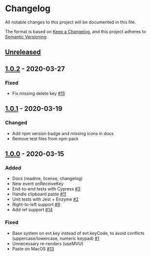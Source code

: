 # Changelog

All notable changes to this project will be documented in this file.

The format is based on [Keep a Changelog](https://keepachangelog.com/en/1.0.0/),
and this project adheres to [Semantic Versioning](https://semver.org/spec/v2.0.0.html).

## [Unreleased]

## [1.0.2] - 2020-03-27

### Fixed

- Fix missing delete key [#15]

## [1.0.1] - 2020-03-19

### Changed

- Add npm version badge and missing icons in docs
- Remove test files from npm pack

## [1.0.0] - 2020-03-15

### Added

- Docs (readme, license, changelog)
- New event onReceiveKey
- End-to-end tests with Cypress [#3]
- Handle clipboard paste [#11]
- Unit tests with Jest + Enzyme [#2]
- Right-to-left support [#9]
- Add ref support [#14]

### Fixed

- Base system on evt.key instead of evt.keyCode, to avoid conflicts (uppercase/lowercase, numeric keypad) [#1]
- Unnecessary re-renders (useMVU)
- Paste on MacOS [#13]

[unreleased]: https://github.com/unfog-io/unfog-cli/compare/v1.0.2...HEAD
[1.0.2]: https://github.com/unfog-io/unfog-cli/compare/v1.0.1...v1.0.2
[1.0.1]: https://github.com/unfog-io/unfog-cli/compare/v1.0.0...v1.0.1
[1.0.0]: https://github.com/unfog-io/unfog-cli/releases/tag/v1.0.0

[#1]: https://github.com/unfog-io/unfog-cli/issues/1
[#2]: https://github.com/unfog-io/unfog-cli/issues/2
[#3]: https://github.com/unfog-io/unfog-cli/issues/3
[#9]: https://github.com/unfog-io/unfog-cli/issues/9
[#11]: https://github.com/unfog-io/unfog-cli/issues/11
[#13]: https://github.com/unfog-io/unfog-cli/issues/13
[#14]: https://github.com/unfog-io/unfog-cli/issues/14
[#15]: https://github.com/unfog-io/unfog-cli/issues/15
